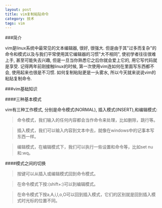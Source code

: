 ```yaml
---
layout: post
title: vim复制粘贴命令
category: 技术
tags: vim
---
```



###简介



vim是linux系统中最常见的文本编辑器, 很好, 很强大. 但是由于其"过多而复杂"的命令和模式以及与我们平常使用其它编辑器的习惯"大不相同", 使初学者往往很难上手, 甚至可能失去兴趣, 但是一旦当你熟悉它之后你就会爱上它的, 用它写代码就是享受. 记得两年前刚接触linux的时候, 第一次使用vim连如何在里面写东西都不会, 使用起来也很是不习惯. 如何复制粘贴更是一头雾水, 所以今天就来说说vim的粘贴复制命令.


###vim基础知识


####三种基本模式


vim有三种工作模式, 分别是命令模式(NORMAL), 插入模式(INSERT),和编辑模式:

>命令模式，我们输入的任何内容都会当作命令来处理，比如删除，跳行等。

>插入模式，我们可以输入内容到文本中去，就像在windows中的记事本写东西一样。

>编辑模式，在编辑模式下，我们可以执行一些设置和命令等，比如set nu和:wq。


####模式之间的切换


>按<esc>键可以从插入或编辑模式回到命令模式。

>在命令模式下按:(shift+:)可以到编辑模式。

>在命令模式下按a,A,i,I,o,O可以回到插入模式，它们的区别就是回到插入模式时光标的位置不同。

